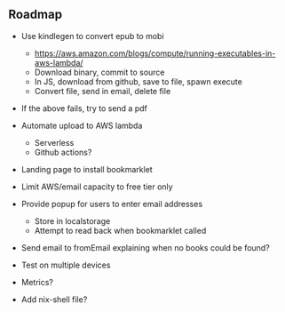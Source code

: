 ## Roadmap

- Use kindlegen to convert epub to mobi

  - https://aws.amazon.com/blogs/compute/running-executables-in-aws-lambda/
  - Download binary, commit to source
  - In JS, download from github, save to file, spawn execute
  - Convert file, send in email, delete file

- If the above fails, try to send a pdf

- Automate upload to AWS lambda

  - Serverless
  - Github actions?

- Landing page to install bookmarklet

- Limit AWS/email capacity to free tier only

- Provide popup for users to enter email addresses

  - Store in localstorage
  - Attempt to read back when bookmarklet called

- Send email to fromEmail explaining when no books could be found?

- Test on multiple devices

- Metrics?

- Add nix-shell file?
